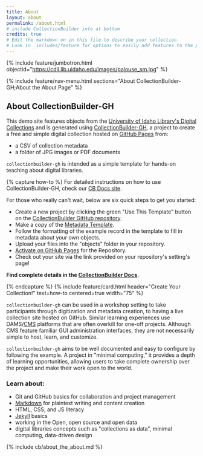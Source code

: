 ```yaml
---
title: About
layout: about
permalink: /about.html
# include CollectionBuilder info at bottom
credits: true
# Edit the markdown on in this file to describe your collection
# Look in _includes/feature for options to easily add features to the page
---
```


{% include feature/jumbotron.html objectid="https://cdil.lib.uidaho.edu/images/palouse_sm.jpg" %}

{% include feature/nav-menu.html sections="About CollectionBuilder-GH;About the About Page" %}

## About CollectionBuilder-GH

This demo site features objects from the [University of Idaho Library's Digital Collections](https://www.lib.uidaho.edu/digital/) and is generated using [CollectionBuilder-GH](https://github.com/CollectionBuilder/collectionbuilder-gh), a project to create a free and simple digital collection hosted on [GitHub Pages](https://pages.github.com/) from: 

- a CSV of collection metadata
- a folder of JPG images or PDF documents

`collectionbuilder-gh` is intended as a simple template for hands-on teaching about digital libraries.

{% capture how-to %}
For detailed instructions on how to use CollectionBuilder-GH, check our <a href="https://collectionbuilder.github.io/cb-docs/">CB Docs site</a>.

<!--
For illustrated, step-by-step instructions on how to build your digital collection, see our: 

<p class="text-center"><a class="btn btn-success my-2" href="{{ '/documentation/' | absolute_url }}">CollectionBuilder-GH How-To Guide</a></p>
-->

For those who really can't wait, below are six quick steps to get you started:

- Create a new project by clicking the green "Use This Template" button on the <a href="https://github.com/CollectionBuilder/collectionbuilder-gh" target="_blank" rel="noopener">CollectionBuilder GitHub repository</a>.
- Make a copy of the <a href="https://docs.google.com/spreadsheets/d/1Uv9ytll0hysMOH1j-VL1lZx6PWvc1zf3L35sK_4IuzI/edit#gid=0" target="_blank" rel="noopener">Metadata Template</a>.
- Follow the formatting of the example record in the template to fill in metadata about your own objects.
- Upload your files into the "objects" folder in your repository.
- <a target="_blank" rel="noopener" href="https://help.github.com/en/articles/configuring-a-publishing-source-for-github-pages">Activate on GitHub Pages</a> for the Repository.
- Check out your site via the link provided on your repository's setting's page!

**Find complete details in the <a target="_blank" rel="noopener" href="https://collectionbuilder.github.io/cb-docs/">CollectionBuilder Docs</a>.**

{% endcapture %}
{% include feature/card.html header="Create Your Collection!" text=how-to centered=true width="75" %}

`collectionbuilder-gh` can be used in a workshop setting to take participants through digitization and metadata creation, to having a live collection site hosted on GitHub.
Similar learning experiences use DAMS/[CMS](https://en.wikipedia.org/wiki/Content_management_system) platforms that are often overkill for one-off projects. 
Although CMS feature familiar GUI administration interfaces, they are not necessarily simple to host, learn, and customize.

`collectionbuilder-gh` aims to be well documented and easy to configure by following the example.
A project in "minimal computing," it provides a depth of learning opportunities, allowing users to take complete ownership over the project and make their work open to the world.

### Learn about:

- Git and GitHub basics for collaboration and project management
- [Markdown](https://guides.github.com/features/mastering-markdown/) for plaintext writing and content creation
- HTML, CSS, and JS literacy
- [Jekyll](https://jekyllrb.com/) basics
- working in the Open, open source and open data
- digital libraries concepts such as "collections as data", minimal computing, data-driven design

<!-- IMPORTANT!!! DELETE this comment and the include below when you are finished editing this page for your collection. The include below introduces about page features. They will show up on your collection's about page until you delete it.  -->
{% include cb/about_the_about.md %} 
